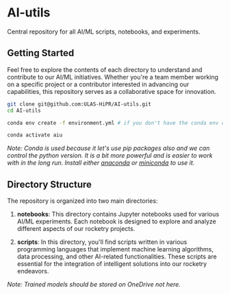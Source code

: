 # AI-utils

Central repository for all AI/ML scripts, notebooks, and experiments.

## Getting Started

Feel free to explore the contents of each directory to understand and contribute to our AI/ML initiatives. Whether you're a team member working on a specific project or a contributor interested in advancing our capabilities, this repository serves as a collaborative space for innovation.

```bash
git clone git@github.com:ULAS-HiPR/AI-utils.git
cd AI-utils

conda env create -f environment.yml # if you don't have the conda env created

conda activate aiu
```

_Note: Conda is used because it let's use pip packages also and we can control the python version. It is a bit more powerful and is easier to work with in the long run. Install either [anaconda](https://www.anaconda.com/download/) or [miniconda](https://docs.conda.io/projects/miniconda/en/latest/miniconda-install.html) to use it._

## Directory Structure

The repository is organized into two main directories:

1. **notebooks**: This directory contains Jupyter notebooks used for various AI/ML experiments. Each notebook is designed to explore and analyze different aspects of our rocketry projects.

2. **scripts**: In this directory, you'll find scripts written in various programming languages that implement machine learning algorithms, data processing, and other AI-related functionalities. These scripts are essential for the integration of intelligent solutions into our rocketry endeavors.

_Note: Trained models should be stored on OneDrive not here._


